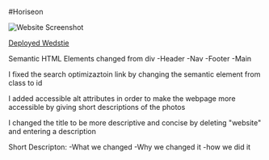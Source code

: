#Horiseon

![Website Screenshot](./Develop/assets/images/digital-marketing-meeting.jpg)

[Deployed Wedstie](https://jrdnwstn.github.io/Horiseoncoderefactor/)


Semantic HTML Elements changed from div
-Header
-Nav
-Footer
-Main

I fixed the search optimizaztoin link by changing the semantic element from class to id

I added accessible alt attributes in order to make the webpage more accessible by giving short descriptions of the photos

I changed the title to be more descriptive and concise by deleting "website" and entering a description

Short Descripton:
-What we changed
-Why we changed it
-how we did it


